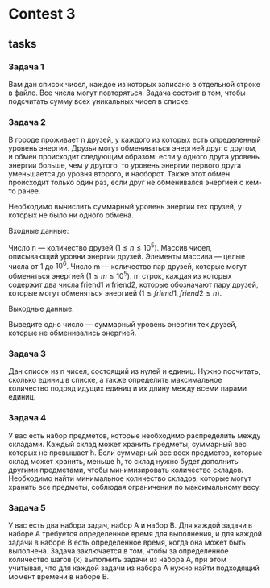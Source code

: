 # Contest 3

## tasks

### Задача 1

Вам дан список чисел, каждое из которых записано в отдельной строке в файле. Все числа могут повторяться. Задача состоит в том, чтобы подсчитать сумму всех уникальных чисел в списке.

### Задача 2

В городе проживает n друзей, у каждого из которых есть определенный уровень энергии. Друзья могут обмениваться энергией друг с другом, и обмен происходит следующим образом: если у одного друга уровень энергии больше, чем у другого, то уровень энергии первого друга уменьшается до уровня второго, и наоборот. Также этот обмен происходит только один раз, если друг не обменивался энергией с кем-то ранее.

Необходимо вычислить суммарный уровень энергии тех друзей, у которых не было ни одного обмена.

Входные данные:

Число n — количество друзей $(1 \leq n \leq 10^5)$.
Массив чисел, описывающий уровни энергии друзей. Элементы массива — целые числа от 1 до $10^6$. Число m — количество пар друзей, которые могут обменяться энергией $(1 \leq m \leq 10^5)$.
m строк, каждая из которых содержит два числа friend1 и  friend2, которые обозначают пару друзей, которые могут обменяться энергией $(1 \leq friend1, friend2 \leq n)$.

Выходные данные:

Выведите одно число — суммарный уровень энергии тех друзей, которые не обменивались энергией.

### Задача 3

Дан список из n чисел, состоящий из нулей и единиц. Нужно посчитать, сколько единиц в списке, а также определить максимальное количество подряд идущих единиц и их длину между всеми парами единиц.

### Задача 4

У вас есть набор предметов, которые необходимо распределить между складами.
Каждый склад может хранить предметы, суммарный вес которых не превышает h.
Если суммарный вес всех предметов, которые склад может хранить, меньше h, то склад нужно будет дополнить другими предметами,
чтобы минимизировать количество складов. Необходимо найти минимальное количество складов, которые могут хранить все предметы,
соблюдая ограничения по максимальному весу.

### Задача 5

У вас есть два набора задач, набор A и набор B. Для каждой задачи в наборе A требуется определенное время для выполнения, и для каждой задачи в наборе B есть определенное время, когда она может быть выполнена. Задача заключается в том, чтобы за определенное количество шагов (k) выполнить задачи из набора A, при этом учитывая, что для каждой задачи из набора A нужно найти подходящий момент времени в наборе B.
